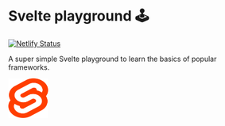 # Svelte playground 🕹️

[![Netlify Status](https://api.netlify.com/api/v1/badges/75d6fa26-1c5b-4c25-be27-572499bf3f87/deploy-status)](https://app.netlify.com/sites/quiz-svelte-4be8d4/deploys)

A super simple Svelte playground to learn the basics of popular frameworks.

<img src="../../.github/resources/svelte.svg" alt="Svelte logo" width="80" height="80">
